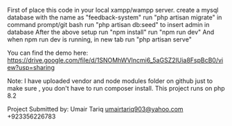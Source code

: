 First of place this code in your local xampp/wampp server.
create a mysql database with the name as "feedback-system"
run "php artisan migrate" in command prompt/git bash
run "php artisan db:seed" to insert admin in database
After the above setup
run "npm install"
run "npm run dev"
And when npm run dev is running, in new tab
run "php artisan serve"

You can find the demo here:
https://drive.google.com/file/d/1SNOMhWVIncmi6_5aGSZ2IUia8FspBcB0/view?usp=sharing



Note: I have uploaded vendor and node modules folder on github just to make sure , you don't have to run composer install. This project runs on php 8.2

Project Submitted by:
Umair Tariq
umairtariq903@yahoo.com
+923356226783


